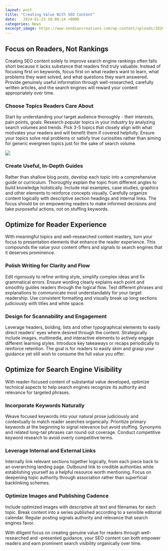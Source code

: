 ```yaml
---
layout: post
title: "Creating Value With SEO Content"
date:   2024-01-23 10:00:14 +0000
categories: News
excerpt_image: https://www.sendiancreations.com/wp-content/uploads/2020/02/On-Page-SEO-Factors-1024x912.png
---
```

## Focus on Readers, Not Rankings

Creating SEO content solely to improve search engine rankings often falls short because it lacks substance that readers find truly valuable. Instead of focusing first on keywords, focus first on what readers want to learn, what problems they want solved, and what questions they want answered. Provide genuinely useful information through well-researched, carefully written articles, and the search engines will reward your content appropriately over time.

### Choose Topics Readers Care About

Start by understanding your target audience thoroughly - their interests, pain points, goals. Research popular topics in your industry by analyzing search volumes and trends. Pick 3-5 topics that closely align with what motivates your readers and will benefit them if covered helpfully. Ensure your topics solve real problems or satisfy true curiosities rather than aiming for generic evergreen topics just for the sake of search volume.


![](https://www.sendiancreations.com/wp-content/uploads/2020/02/On-Page-SEO-Factors-1024x912.png)
### Create Useful, In-Depth Guides 

Rather than shallow blog posts, develop each topic into a comprehensive guide or curriculum. Thoroughly explain the topic from different angles to build knowledge holistically. Include real examples, case studies, graphics and other elements to reinforce concepts visually. Carefully organize content logically with descriptive section headings and internal links. The focus should be on empowering readers to make informed decisions and take purposeful actions, not on stuffing keywords.

## Optimize for Reader Experience 

With meaningful topics and well-researched content mastery, turn your focus to presentation elements that enhance the reader experience. This compounds the value your content offers and signals to search engines that it deserves prominence.

### Polish Writing for Clarity and Flow

Edit rigorously to refine writing style, simplify complex ideas and fix grammatical errors. Ensure wording clearly explains each point and smoothly guides readers through the logical flow. Test different phrases and explanations to communicate most understandably for your target readership. Use consistent formatting and visually break up long sections judiciously with titles and white space.

### Design for Scannability and Engagement  

 Leverage headers, bolding, lists and other typographical elements to easily direct readers' eyes where desired through the content. Strategically include images, multimedia, and interactive elements to actively engage different learning styles. Introduce key takeaways or recaps periodically to reinforce retention. The goal is for readers to easily skim and grasp your guidance yet still wish to consume the full value you offer.

## Optimize for Search Engine Visibility

With reader-focused content of substantial value developed, optimize technical aspects to help search engines recognize its authority and relevance for targeted phrases. 

### Incorporate Keywords Naturally

Weave focused keywords into your natural prose judiciously and contextually to match reader searches organically. Prioritize primary keywords at the beginning to signal relevance but avoid stuffing. Synonyms and related long-tail phrases can round out coverage. Conduct competitive keyword research to avoid overly competitive terms. 

### Leverage Internal and External Links

Internally link relevant sections together logically, from each piece back to an overarching landing page. Outbound link to credible authorities while establishing yourself as a helpful resource worth mentioning. Focus on deepening topic authority through association rather than superficial backlinking schemes.

### Optimize Images and Publishing Cadence

Include optimized images with descriptive alt text and filenames for each topic. Break content into a series published according to a sensible editorial calendar. Regular posting signals authority and relevance that search engines favor.

With diligent focus on creating genuine value for readers through well-researched and -presented guidance, your SEO content can both empower readers and earn prominent search visibility organically over time.